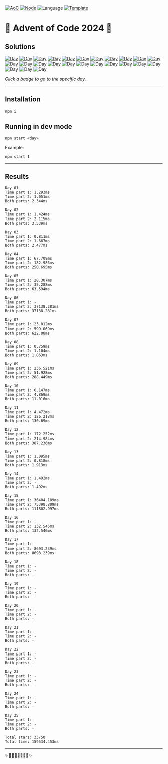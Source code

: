 <!-- Entries between SOLUTIONS and RESULTS tags are auto-generated -->

[![AoC](https://badgen.net/badge/AoC/2024/blue)](https://adventofcode.com/2024)
[![Node](https://badgen.net/badge/Node/v16.13.0+/blue)](https://nodejs.org/en/download/)
![Language](https://badgen.net/badge/Language/TypeScript/blue)
[![Template](https://badgen.net/badge/Template/aocrunner/blue)](https://github.com/caderek/aocrunner)

# 🎄 Advent of Code 2024 🎄

## Solutions

<!--SOLUTIONS-->

[![Day](https://badgen.net/badge/01/%E2%98%85%E2%98%85/green)](src/day01)
[![Day](https://badgen.net/badge/02/%E2%98%85%E2%98%85/green)](src/day02)
[![Day](https://badgen.net/badge/03/%E2%98%85%E2%98%85/green)](src/day03)
[![Day](https://badgen.net/badge/04/%E2%98%85%E2%98%85/green)](src/day04)
[![Day](https://badgen.net/badge/05/%E2%98%85%E2%98%85/green)](src/day05)
[![Day](https://badgen.net/badge/06/%E2%98%85%E2%98%85/green)](src/day06)
[![Day](https://badgen.net/badge/07/%E2%98%85%E2%98%85/green)](src/day07)
[![Day](https://badgen.net/badge/08/%E2%98%85%E2%98%85/green)](src/day08)
[![Day](https://badgen.net/badge/09/%E2%98%85%E2%98%85/green)](src/day09)
[![Day](https://badgen.net/badge/10/%E2%98%85%E2%98%85/green)](src/day10)
[![Day](https://badgen.net/badge/11/%E2%98%85%E2%98%85/green)](src/day11)
[![Day](https://badgen.net/badge/12/%E2%98%85%E2%98%85/green)](src/day12)
[![Day](https://badgen.net/badge/13/%E2%98%85%E2%98%85/green)](src/day13)
[![Day](https://badgen.net/badge/14/%E2%98%85%E2%98%86/yellow)](src/day14)
[![Day](https://badgen.net/badge/15/%E2%98%85%E2%98%85/green)](src/day15)
[![Day](https://badgen.net/badge/16/%E2%98%85%E2%98%85/green)](src/day16)
[![Day](https://badgen.net/badge/17/%E2%98%85%E2%98%85/green)](src/day17)
![Day](https://badgen.net/badge/18/%E2%98%86%E2%98%86/gray)
![Day](https://badgen.net/badge/19/%E2%98%86%E2%98%86/gray)
![Day](https://badgen.net/badge/20/%E2%98%86%E2%98%86/gray)
![Day](https://badgen.net/badge/21/%E2%98%86%E2%98%86/gray)
![Day](https://badgen.net/badge/22/%E2%98%86%E2%98%86/gray)
![Day](https://badgen.net/badge/23/%E2%98%86%E2%98%86/gray)
![Day](https://badgen.net/badge/24/%E2%98%86%E2%98%86/gray)
![Day](https://badgen.net/badge/25/%E2%98%86%E2%98%86/gray)

<!--/SOLUTIONS-->

_Click a badge to go to the specific day._

---

## Installation

```
npm i
```

## Running in dev mode

```
npm start <day>
```

Example:

```
npm start 1
```

---

## Results

<!--RESULTS-->

```
Day 01
Time part 1: 1.293ms
Time part 2: 1.051ms
Both parts: 2.344ms
```

```
Day 02
Time part 1: 1.424ms
Time part 2: 2.115ms
Both parts: 3.539ms
```

```
Day 03
Time part 1: 0.811ms
Time part 2: 1.667ms
Both parts: 2.477ms
```

```
Day 04
Time part 1: 67.709ms
Time part 2: 182.986ms
Both parts: 250.695ms
```

```
Day 05
Time part 1: 28.307ms
Time part 2: 35.288ms
Both parts: 63.594ms
```

```
Day 06
Time part 1: -
Time part 2: 37138.281ms
Both parts: 37138.281ms
```

```
Day 07
Time part 1: 23.012ms
Time part 2: 599.069ms
Both parts: 622.08ms
```

```
Day 08
Time part 1: 0.759ms
Time part 2: 1.104ms
Both parts: 1.863ms
```

```
Day 09
Time part 1: 236.521ms
Time part 2: 51.928ms
Both parts: 288.449ms
```

```
Day 10
Time part 1: 6.147ms
Time part 2: 4.869ms
Both parts: 11.016ms
```

```
Day 11
Time part 1: 4.472ms
Time part 2: 126.218ms
Both parts: 130.69ms
```

```
Day 12
Time part 1: 172.252ms
Time part 2: 214.984ms
Both parts: 387.236ms
```

```
Day 13
Time part 1: 1.095ms
Time part 2: 0.818ms
Both parts: 1.913ms
```

```
Day 14
Time part 1: 1.492ms
Time part 2: -
Both parts: 1.492ms
```

```
Day 15
Time part 1: 36404.189ms
Time part 2: 75398.809ms
Both parts: 111802.997ms
```

```
Day 16
Time part 1: -
Time part 2: 132.546ms
Both parts: 132.546ms
```

```
Day 17
Time part 1: -
Time part 2: 8693.239ms
Both parts: 8693.239ms
```

```
Day 18
Time part 1: -
Time part 2: -
Both parts: -
```

```
Day 19
Time part 1: -
Time part 2: -
Both parts: -
```

```
Day 20
Time part 1: -
Time part 2: -
Both parts: -
```

```
Day 21
Time part 1: -
Time part 2: -
Both parts: -
```

```
Day 22
Time part 1: -
Time part 2: -
Both parts: -
```

```
Day 23
Time part 1: -
Time part 2: -
Both parts: -
```

```
Day 24
Time part 1: -
Time part 2: -
Both parts: -
```

```
Day 25
Time part 1: -
Time part 2: -
Both parts: -
```

```
Total stars: 33/50
Total time: 159534.453ms
```

<!--/RESULTS-->

---

✨🎄🎁🎄🎅🎄🎁🎄✨